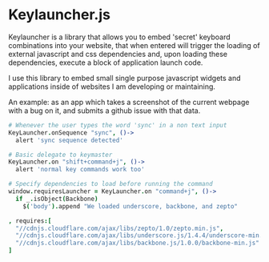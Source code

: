 # Keylauncher.js

Keylauncher is a library that allows you to embed 'secret' keyboard combinations into your website, that when
entered will trigger the loading of external javascript and css dependencies and, upon loading these dependencies,
execute a block of application launch code.

I use this library to embed small single purpose javascript widgets and applications inside of websites I am developing or maintaining.

An example: as an app which takes a screenshot of the current webpage with a bug on it, and submits a github issue with that data.

```coffeescript
# Whenever the user types the word 'sync' in a non text input
KeyLauncher.onSequence "sync", ()->
  alert 'sync sequence detected'

# Basic delegate to keymaster
KeyLauncher.on "shift+command+j", ()->
  alert 'normal key commands work too'

# Specify dependencies to load before running the command
window.requiresLauncher = KeyLauncher.on "command+j", ()->
  if _.isObject(Backbone)
    $('body').append "We loaded underscore, backbone, and zepto"

, requires:[
  "//cdnjs.cloudflare.com/ajax/libs/zepto/1.0/zepto.min.js",
  "//cdnjs.cloudflare.com/ajax/libs/underscore.js/1.4.4/underscore-min.js",
  "//cdnjs.cloudflare.com/ajax/libs/backbone.js/1.0.0/backbone-min.js"
]
```

